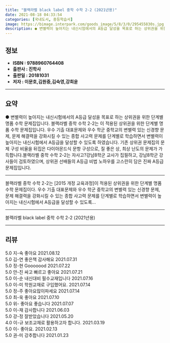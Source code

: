 ```yaml
---
title: "블랙라벨 black label 중학 수학 2-2 (2021년용)"
date: 2021-08-18 04:33:54
categories: [국내도서, 중등학습서]
image: https://bimage.interpark.com/goods_image/5/8/3/0/295455830s.jpg
description: ● 변별력이 높아지는 내신시험에서의 A등급 달성을 목표로 하는 상위권을 위한 단계별 명품 수학 문제집입니다. 블랙라벨 중학 수학 2-2는 이 적용된 상위권을 위한 단계별 명품 수학 문제집입니다. 우수 기출 대표문제와 우수 학군 중학교의 변별력 있는 신경향 문제, 문제 해결력을 강화시킬
---
```


## **정보**

- **ISBN : 9788960764408**
- **출판사 : 진학사**
- **출판일 : 20181031**
- **저자 : 이문호,김원중,김숙영,강희윤**

------



## **요약**

●  변별력이 높아지는 내신시험에서의 A등급 달성을 목표로 하는 상위권을 위한 단계별 명품 수학 문제집입니다. 블랙라벨 중학 수학 2-2는 이 적용된 상위권을 위한 단계별 명품 수학 문제집입니다. 우수 기출 대표문제와 우수 학군 중학교의 변별력 있는 신경향 문제, 문제 해결력을 강화시킬 수 있는 종합 사고력 문제를 단계별로 학습하면서 변별력이 높아지는 내신시험에서 A등급을 달성할 수 있도록 하였습니다. 기존 상위권 문제집의 문제 구성 비율을 뒤집은 다이아몬드식 문항 구성으로, 질 좋은 상, 최상 난도의 문제가 가득합니다.블랙라벨 중학 수학 2-2는 자사고?강남8학군 교사가 집필하고, 강남8학군 강사들이 검토하였으며, 상위권 선배들의 A등급 비법 노하우를 고스란히 담은 진짜 A등급 문제집입니다.

------

블랙라벨 중학 수학 2-2는 [2015 개정 교육과정]이 적용된 상위권을 위한 단계별 명품 수학 문제집이다. 우수 기출 대표문제와 우수 학군 중학교의 변별력 있는 신경향 문제, 문제 해결력을 강화시킬 수 있는 종합 사고력 문제를 단계별로 학습하면서 변별력이 높아지는 내신시험에서 A등급을 달성할 수 있도록... 

------


블랙라벨 black label 중학 수학 2-2 (2021년용) 

------


## **리뷰** 

5.0 지-숙 좋아요 2021.08.12 <br/>5.0 김-연 좋은책 감사해요 2021.07.31 <br/>5.0 정-현 Gooooood 2021.07.22 <br/>5.0 안-진 싸고 빠르고 좋아요 2021.07.21 <br/>5.0 이-순 내신대비 필수교재입니다 2021.07.16 <br/>5.0 이-미 학원교재로 구입했어요. 2021.07.14 <br/>5.0 정-주 좋아요많이파세요  2021.07.14 <br/>5.0 최-욱 좋아요 2021.07.10 <br/>5.0 위- 좋아요 좋습니다 2021.07.07 <br/>5.0 이-재 감사합니다  2021.06.03 <br/>5.0 강-정 잘받았습니다 2021.05.20 <br/>4.0 이-규 보조교재로 활용하고자 합니다. 2021.03.19 <br/>5.0 이- 좋아요. 2021.02.13 <br/>5.0 권-미 강추합니다  2021.01.23 <br/>